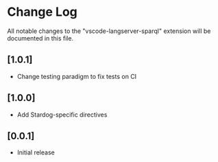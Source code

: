 # Change Log
All notable changes to the "vscode-langserver-sparql" extension will be documented in this file.

## [1.0.1]
- Change testing paradigm to fix tests on CI

## [1.0.0]
- Add Stardog-specific directives

## [0.0.1]
- Initial release